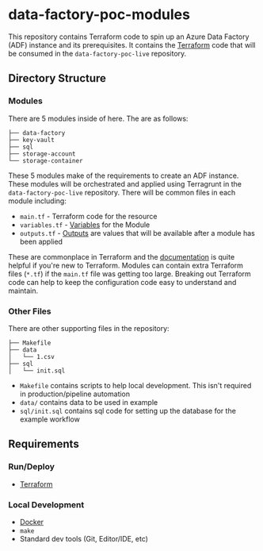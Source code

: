 # data-factory-poc-modules

This repository contains Terraform code to spin up an Azure Data Factory (ADF) instance and its prerequisites. It contains the [Terraform](https://terraform.io)
code that will be consumed in the `data-factory-poc-live` repository.

## Directory Structure

### Modules

There are 5 modules inside of here. The are as follows:

```
├── data-factory
├── key-vault
├── sql
├── storage-account
└── storage-container
```

These 5 modules make of the requirements to create an ADF instance. These modules will be orchestrated and applied using Terragrunt in the
`data-factory-poc-live` repository. There will be common files in each module including:

* `main.tf`       - Terraform code for the resource
* `variables.tf`  - [Variables](https://www.terraform.io/docs/configuration/variables.html) for the Module
* `outputs.tf`    - [Outputs](https://www.terraform.io/docs/configuration/variables.html) are values that will be available after a module has been applied

These are commonplace in Terraform and the [documentation](https://www.terraform.io/docs/index.html) is quite helpful if you're new to Terraform.
Modules can contain extra Terraform files (`*.tf`) if the `main.tf` file was getting too large. Breaking out Terraform code can help to keep the
configuration code easy to understand and maintain.

### Other Files

There are other supporting files in the repository:

```
├── Makefile
├── data
│   └── 1.csv
├── sql
│   └── init.sql
```

* `Makefile` contains scripts to help local development. This isn't required in production/pipeline automation
* `data/` contains data to be used in example
* `sql/init.sql` contains sql code for setting up the database for the example workflow

## Requirements

### Run/Deploy

* [Terraform](https://www.terraform.io/downloads.html)

### Local Development

* [Docker](https://docs.docker.com/get-docker/)
* `make`
* Standard dev tools (Git, Editor/IDE, etc)
